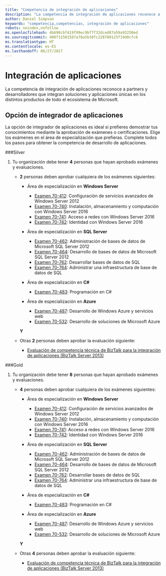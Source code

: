 ```yaml
---
title: "Competencia de integración de aplicaciones"
description: "La competencia de integración de aplicaciones reconoce a partners y desarrolladores que integran soluciones y aplicaciones únicas en los distintos productos de todo el ecosistema de Microsoft."
author: Daniel Simpson
keywords: "competencia,competencias, integración de aplicaciones"
robots: noindex,nofollow
ms.openlocfilehash: 4b690cbf419f99ec9bf7f32dced87a59a93250ed
ms.sourcegitcommit: 400f31501507a78a5b38fc228780125f19d0cfc6
ms.translationtype: HT
ms.contentlocale: es-ES
ms.lasthandoff: 06/27/2017
---
```

# <a name="application-integration"></a>Integración de aplicaciones 
La competencia de integración de aplicaciones reconoce a partners y desarrolladores que integran soluciones y aplicaciones únicas en los distintos productos de todo el ecosistema de Microsoft. 

## <a name="application-integrator-option"></a>Opción de integrador de aplicaciones

La opción de integrador de aplicaciones es ideal si prefieres demostrar tus conocimientos mediante la aprobación de exámenes o certificaciones. Elige los exámenes en el área de especialización que prefieras. Complete todos los pasos para obtener la competencia de desarrollo de aplicaciones.

###<a name="silver"></a>Silver
1. Tu organización debe tener **4** personas que hayan aprobado exámenes y evaluaciones.

    - **2** personas deben aprobar cualquiera de los exámenes siguientes:

        - Área de especialización en **Windows Server**
            - [Examen 70-412](https://www.microsoft.com/en-us/learning/exam-70-412.aspx): Configuración de servicios avanzados de Windows Server 2012
            - [Examen 70-740](https://www.microsoft.com/en-us/learning/exam-70-740.aspx): Instalación, almacenamiento y computación con Windows Server 2016
            - [Examen 70-741](https://www.microsoft.com/en-us/learning/exam-70-741.aspx): Acceso a redes con Windows Server 2016
            - [Examen 70-742](https://www.microsoft.com/en-us/learning/exam-70-742.aspx): Identidad con Windows Server 2016

        - Área de especialización en **SQL Server**

            - [Examen 70-462](https://www.microsoft.com/en-us/learning/exam-70-462.aspx): Administración de bases de datos de Microsoft SQL Server 2012
            - [Examen 70-464](https://www.microsoft.com/en-us/learning/exam-70-464.aspx): Desarrollo de bases de datos de Microsoft SQL Server 2012
            - [Examen 70-762](https://www.microsoft.com/en-us/learning/exam-70-762.aspx): Desarrollar bases de datos de SQL
            - [Examen 70-764](https://www.microsoft.com/en-us/learning/exam-70-764.aspx): Administrar una infraestructura de base de datos de SQL

        - Área de especialización en **C#** 

            - [Examen 70-483](https://www.microsoft.com/en-us/learning/exam-70-483.aspx): Programación en C#

        - Área de especialización en **Azure**

            - [Examen 70-487](https://www.microsoft.com/en-us/learning/exam-70-487.aspx): Desarrollo de Windows Azure y servicios web
            - [Examen 70-532](https://www.microsoft.com/en-us/learning/exam-70-532.aspx): Desarrollo de soluciones de Microsoft Azure

        **Y**

    - Otras **2** personas deben aprobar la evaluación siguiente:

        - [Evaluación de competencia técnica de BizTalk para la integración de aplicaciones (BizTalk Server 2013)](https://partneruniversity.microsoft.com/?whr=uri:MicrosoftAccount&courseId=12286&scoId=Id3XwITSB_2805299993)

###<a name="gold"></a>Gold
1. Tu organización debe tener **8** personas que hayan aprobado exámenes y evaluaciones.

    - **4** personas deben aprobar cualquiera de los exámenes siguientes:

        - Área de especialización en **Windows Server**

            - [Examen 70-412](https://www.microsoft.com/en-us/learning/exam-70-412.aspx): Configuración de servicios avanzados de Windows Server 2012
            - [Examen 70-740](https://www.microsoft.com/en-us/learning/exam-70-740.aspx): Instalación, almacenamiento y computación con Windows Server 2016
            - [Examen 70-741](https://www.microsoft.com/en-us/learning/exam-70-741.aspx): Acceso a redes con Windows Server 2016
            - [Examen 70-742](https://www.microsoft.com/en-us/learning/exam-70-742.aspx): Identidad con Windows Server 2016

        - Área de especialización en **SQL Server**

            - [Examen 70-462](https://www.microsoft.com/en-us/learning/exam-70-462.aspx): Administración de bases de datos de Microsoft SQL Server 2012
            - [Examen 70-464](https://www.microsoft.com/en-us/learning/exam-70-464.aspx): Desarrollo de bases de datos de Microsoft SQL Server 2012
            - [Examen 70-762](https://www.microsoft.com/en-us/learning/exam-70-762.aspx): Desarrollar bases de datos de SQL
            - [Examen 70-764](https://www.microsoft.com/en-us/learning/exam-70-764.aspx): Administrar una infraestructura de base de datos de SQL

        - Área de especialización en **C#** 

            - [Examen 70-483](https://www.microsoft.com/en-us/learning/exam-70-483.aspx): Programación en C#

        - Área de especialización en **Azure**

            - [Examen 70-487](https://www.microsoft.com/en-us/learning/exam-70-487.aspx): Desarrollo de Windows Azure y servicios web
            - [Examen 70-532](https://www.microsoft.com/en-us/learning/exam-70-532.aspx): Desarrollo de soluciones de Microsoft Azure

        **Y**

    - Otras **4** personas deben aprobar la evaluación siguiente:

        - [Evaluación de competencia técnica de BizTalk para la integración de aplicaciones (BizTalk Server 2013)](https://partneruniversity.microsoft.com/?whr=uri:MicrosoftAccount&courseId=12286&scoId=Id3XwITSB_2805299993)

